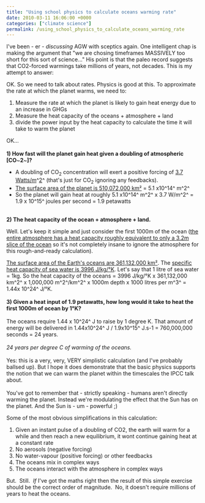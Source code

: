 ```yaml
---
title: "Using school physics to calculate oceans warming rate"
date: 2010-03-11 16:06:00 +0000
categories: ["climate science"]
permalink: /using_school_physics_to_calculate_oceans_warming_rate
---
```

I've been - er - *discussing* AGW with sceptics again. One intelligent
chap is making the argument that "we are chosing timeframes MASSIVELY
too short for this sort of science..." His point is that the paleo
record suggests that CO2-forced warmings take millions of years, not
decades. This is my attempt to answer:

OK. So we need to talk about rates. Physics is good at this. To
approximate the rate at which the planet warms, we need to:

1.  Measure the rate at which the planet is likely to gain heat energy
    due to an increase in GHGs
2.  Measure the heat capacity of the oceans + atmosphere + land
3.  divide the power input by the heat capacity to calculate the time it
    will take to warm the planet

OK...\
\
**1) How fast will the planet gain heat given a doubling of atmospheric
\[CO**~**2**~<span>**\]?**</span>

-   A doubling of CO<sub>2</sub> concentration will exert a positive forcing of
    [3.7
    Watts/m](http://www.cfa.harvard.edu/~wsoon/ChristopherMonckton08-d/Myhreetal98-GHGforcing.pdf)^[2](http://www.cfa.harvard.edu/~wsoon/ChristopherMonckton08-d/Myhreetal98-GHGforcing.pdf)^
    (that's just for CO<sub>2</sub> ignoring any feedbacks).
-   [The surface area of the planet is 510,072,000
    km²](http://en.wikipedia.org/wiki/Earth) = 5.1 x10^14^ m^2^
-   So the planet will gain heat at roughly 5.1 x10^14^ m^2^ x 3.7
    W/m^2^ = 1.9 x 10^15^ joules per second = 1.9 petawatts

\
**2) The heat capacity of the ocean + atmosphere + land.**

Well. Let's keep it simple and just consider the first 1000m of the
ocean ([the entire atmosphere has a heat capacity roughly equivalent to
only a 3.2m slice of the
ocean](http://www.oco.noaa.gov/index.jsp?show_page=page_roc.jsp&nav=universal)
so it's not completely insane to ignore the atmosphere for this
rough-and-ready calculation).

[The surface area of the Earth's oceans are 361,132,000
km²](http://en.wikipedia.org/wiki/Earth). The [specific heat capacity of
sea water is 3996
J/kg/°K](http://www.ccsm.ucar.edu/models/cpl/cpl4.0/doc9.html). Let's
say that 1 litre of sea water = 1kg. So the heat capacity of the oceans
= 3996 J/kg/°K x 361,132,000 km^2^ x 1,000,000 m^2^/km^2^ x 1000m depth
x 1000 litres per m^3^ = 1.44x 10^24^ J/°K.\
\
**3) Given a heat input of 1.9 petawatts, how long would it take to heat
the first 1000m of ocean by 1°K?**\
\
The oceans require 1.44 x 10^24^ J to raise by 1 degree K. That amount
of energy will be delivered in 1.44x10^24^ J / 1.9x10^15^ J.s-1 =
760,000,000 seconds = 24 years.\
\
*24 years per degree C of warming of the oceans.*\
\
Yes: this is a very, very, VERY simplistic calculation (and I've
probably ballsed up). But I hope it does demonstrate that the basic
physics supports the notion that we can warm the planet within the
timescales the IPCC talk about.\
\
You've got to remember that - strictly speaking - humans aren't directly
warming the planet. Instead we're modulating the effect that the Sun has
on the planet. And the Sun is - um - powerful ;)

Some of the most obvious simplifications in this calculation:

1.  Given an instant pulse of a doubling of CO2, the earth will warm for
    a while and then reach a new equilibrium, it wont continue gaining
    heat at a constant rate
2.  No aerosols (negative forcing)
3.  No water-vapour (positive forcing) or other feedbacks
4.  The oceans mix in complex ways
5.  The oceans interact with the atmosphere in complex ways

But.  Still.  *If* I've got the maths right then the result of this
simple exercise should be the correct order of magnitude.  No, it
doesn't require millions of years to heat the oceans.

